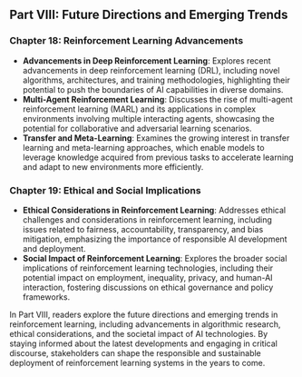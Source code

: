 ## Part VIII: Future Directions and Emerging Trends

### Chapter 18: Reinforcement Learning Advancements
- **Advancements in Deep Reinforcement Learning**: Explores recent advancements in deep reinforcement learning (DRL), including novel algorithms, architectures, and training methodologies, highlighting their potential to push the boundaries of AI capabilities in diverse domains.
- **Multi-Agent Reinforcement Learning**: Discusses the rise of multi-agent reinforcement learning (MARL) and its applications in complex environments involving multiple interacting agents, showcasing the potential for collaborative and adversarial learning scenarios.
- **Transfer and Meta-Learning**: Examines the growing interest in transfer learning and meta-learning approaches, which enable models to leverage knowledge acquired from previous tasks to accelerate learning and adapt to new environments more efficiently.

### Chapter 19: Ethical and Social Implications
- **Ethical Considerations in Reinforcement Learning**: Addresses ethical challenges and considerations in reinforcement learning, including issues related to fairness, accountability, transparency, and bias mitigation, emphasizing the importance of responsible AI development and deployment.
- **Social Impact of Reinforcement Learning**: Explores the broader social implications of reinforcement learning technologies, including their potential impact on employment, inequality, privacy, and human-AI interaction, fostering discussions on ethical governance and policy frameworks.

In Part VIII, readers explore the future directions and emerging trends in reinforcement learning, including advancements in algorithmic research, ethical considerations, and the societal impact of AI technologies. By staying informed about the latest developments and engaging in critical discourse, stakeholders can shape the responsible and sustainable deployment of reinforcement learning systems in the years to come.
